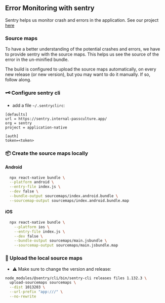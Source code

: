 ## Error Monitoring with sentry

Sentry helps us monitor crash and errors in the application. See our project [here](https://sentry.internal-passculture.app/organizations/sentry/issues/?project=6)

### Source maps

To have a better understanding of the potential crashes and errors, we have to provide sentry with the source maps. This helps us see the source of the error in the un-minified bundle.

The build is configured to upload the source maps automatically, on every new release (or new version), but you may want to do it manually. If so, follow along.

### 🗝 Configure sentry cli

- add a file `~/.sentryclirc`:

```
[defaults]
url = https://sentry.internal-passculture.app/
org = sentry
project = application-native

[auth]
token=<token>
```

### 📦 Create the source maps locally

#### Android

```bash
  npx react-native bundle \
  --platform android \
  --entry-file index.js \
  --dev false \
  --bundle-output sourcemaps/index.android.bundle \
  --sourcemap-output sourcemaps/index.android.bundle.map
```

#### iOS

```bash
  npx react-native bundle \
    --platform ios \
    --entry-file index.js \
    --dev false \
    --bundle-output sourcemaps/main.jsbundle \
    --sourcemap-output sourcemaps/main.jsbundle.map
```

### 🚢 Upload the local source maps

- ⚠️ Make sure to change the version and release:

```bash
node_modules/@sentry/cli/bin/sentry-cli releases files 1.132.3 \
  upload-sourcemaps sourcemaps \
  --dist 1013203 \
  --url-prefix "app:///" \
  --no-rewrite
```
